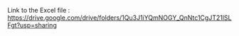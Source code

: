 Link to the Excel file :  https://drive.google.com/drive/folders/1Qu3J1iYQmNOGY_QnNtc1CgJT21lSLFgt?usp=sharing
